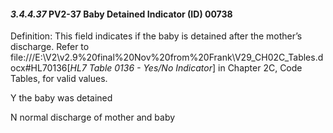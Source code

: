 #### *3.4.4.37* PV2-37 Baby Detained Indicator (ID) 00738

Definition: This field indicates if the baby is detained after the mother’s discharge. Refer to file:///E:\V2\v2.9%20final%20Nov%20from%20Frank\V29_CH02C_Tables.docx#HL70136[_HL7 Table 0136 - Yes/No Indicator_] in Chapter 2C, Code Tables, for valid values.

Y the baby was detained

N normal discharge of mother and baby

